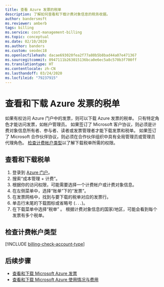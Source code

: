 ```yaml
---
title: 查看 Azure 发票的税单
description: 了解如何查看和下载计费对象信息的税务收据。
author: bandersmsft
ms.reviewer: amberb
tags: billing
ms.service: cost-management-billing
ms.topic: conceptual
ms.date: 02/10/2020
ms.author: banders
ms.custom: seodec18
ms.openlocfilehash: dacae693020fea2f77a80b5b8bad44a07e471367
ms.sourcegitcommit: 0947111b263015136bca0e6ec5a8c570b3f700ff
ms.translationtype: HT
ms.contentlocale: zh-CN
ms.lasthandoff: 03/24/2020
ms.locfileid: "79237915"
---
```

# <a name="view-and-download-tax-documents-for-your-azure-invoice"></a>查看和下载 Azure 发票的税单

如果有权访问 Azure 门户中的发票，则可以下载 Azure 发票的税单。 只有特定角色才能访问发票，如帐户管理员。 如果签订了 Microsoft 客户协议，则必须是计费对象信息所有者、参与者、读者或发票管理者才能下载发票和税单。 如果签订了 Microsoft 合作伙伴协议，则必须在合作伙伴组织中具有全局管理员或管理员代理角色。 [检查计费帐户类型](#check-billing-account-type)以了解下载税单所需的权限。

## <a name="view-and-download-tax-documents"></a>查看和下载税单

1. 登录到 [Azure 门户](https://portal.azure.com)。
1. 搜索“成本管理 + 计费”。 
1. 根据你的访问权限，可能需要选择一个计费帐户或计费对象信息。
1. 在左侧菜单中，选择“账单”下的“发票”。
1. 在发票网格中，找到与要下载的税单对应的发票行。
1. 单击行末尾的下载图标或省略号 (`...`)。
7. 在下载菜单中选择“税单”  。 根据计费对象信息的国家/地区，可能会看到每个发票有多个税单。

## <a name="check-billing-account-type"></a>检查计费帐户类型
[!INCLUDE [billing-check-account-type](../../../includes/billing-check-account-type.md)]

## <a name="next-steps"></a>后续步骤

- [查看和下载 Microsoft Azure 发票](download-azure-invoice.md)
- [查看和下载 Microsoft Azure 使用情况与费用](download-azure-daily-usage.md)
